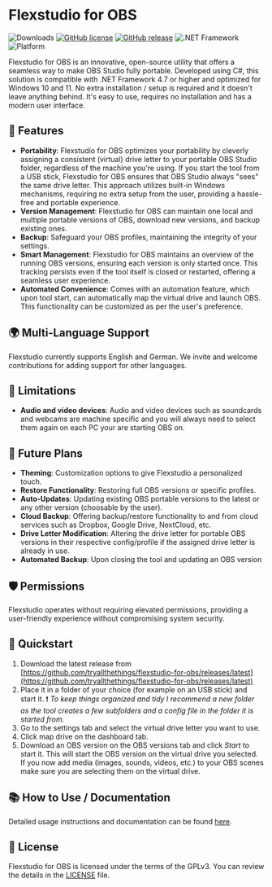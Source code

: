 # Flexstudio for OBS

![Downloads](https://img.shields.io/github/downloads/tryallthethings/flexstudio-for-obs/total.svg?style=flat)
[![GitHub license](https://img.shields.io/github/license/tryallthethings/flexstudio-for-obs)](https://github.com/tryallthethings/flexstudio-for-obs/blob/main/LICENSE)
[![GitHub release](https://img.shields.io/github/release/tryallthethings/flexstudio-for-obs.svg)](https://GitHub.com/tryallthethings/flexstudio-for-obs/releases/)
![.NET Framework](https://img.shields.io/badge/.NET%20Framework-4.7%2B-blue)
![Platform](https://img.shields.io/badge/platform-Windows%2010%20%7C%2011-lightgrey)

Flexstudio for OBS is an innovative, open-source utility that offers a seamless way to make OBS Studio fully portable. Developed using C#, this solution is compatible with .NET Framework 4.7 or higher and optimized for Windows 10 and 11. No extra installation / setup is required and it doesn't leave anything behind. It's easy to use, requires no installation and has a modern user interface.

## 🌟 Features

- **Portability**: Flexstudio for OBS optimizes your portability by cleverly assigning a consistent (virtual) drive letter to your portable OBS Studio folder, regardless of the machine you're using. If you start the tool from a USB stick, Flexstudio for OBS ensures that OBS Studio always "sees" the same drive letter. This approach utilizes built-in Windows mechanisms, requiring no extra setup from the user, providing a hassle-free and portable experience. 
- **Version Management**: Flexstudio for OBS can maintain one local and multiple portable versions of OBS, download new versions, and backup existing ones.
- **Backup**: Safeguard your OBS profiles, maintaining the integrity of your settings.
- **Smart Management**: Flexstudio for OBS maintains an overview of the running OBS versions, ensuring each version is only started once. This tracking persists even if the tool itself is closed or restarted, offering a seamless user experience.
- **Automated Convenience**: Comes with an automation feature, which upon tool start, can automatically map the virtual drive and launch OBS. This functionality can be customized as per the user's preference.

## 🌍 Multi-Language Support

Flexstudio currently supports English and German. We invite and welcome contributions for adding support for other languages.

## 🛑 Limitations

- **Audio and video devices**: Audio and video devices such as soundcards and webcams are machine specific and you will always need to select them again on each PC your are starting OBS on.

## 🎨 Future Plans

- **Theming**: Customization options to give Flexstudio a personalized touch.
- **Restore Functionality**: Restoring full OBS versions or specific profiles.
- **Auto-Updates**: Updating existing OBS portable versions to the latest or any other version (choosable by the user).
- **Cloud Backup**: Offering backup/restore functionality to and from cloud services such as Dropbox, Google Drive, NextCloud, etc.
- **Drive Letter Modification**: Altering the drive letter for portable OBS versions in their respective config/profile if the assigned drive letter is already in use.
- **Automated Backup**: Upon closing the tool and updating an OBS version

## 🛡️ Permissions

Flexstudio operates without requiring elevated permissions, providing a user-friendly experience without compromising system security.

## 🚀 Quickstart

1. Download the latest release from [https://github.com/tryallthethings/flexstudio-for-obs/releases/latest](https://github.com/tryallthethings/flexstudio-for-obs/releases/latest)
2. Place it in a folder of your choice (for example on an USB stick) and start it. ❗ *To keep things organized and tidy I recommend a new folder as the tool creates a few subfolders and a config file in the folder it is started from.* 
3. Go to the settings tab and select the virtual drive letter you want to use.
4. Click map drive on the dashboard tab.
5. Download an OBS version on the OBS versions tab and click *Start* to start it. This will start the OBS version on the virtual drive you selected. If you now add media (images, sounds, videos, etc.) to your OBS scenes make sure you are selecting them on the virtual drive.

## 📚 How to Use / Documentation

Detailed usage instructions and documentation can be found [here](https://tryallthethings.github.io/flexstudio-for-obs/).

## 📃 License

Flexstudio for OBS is licensed under the terms of the GPLv3. You can review the details in the [LICENSE](LICENSE) file.